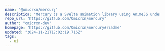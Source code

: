 ```yaml
---
name: "@omicrxn/mercury"
description: "Mercury is a Svelte animation library using AnimeJS under the hood. It simplifies complex animations with Svelte actions, provides layout and exit animations, and integrates seamlessly with Svelte features."
repo_url: "https://github.com/Omicrxn/mercury"
author: "omicrxn-dev"
homepage: "https://github.com/Omicrxn/mercury#readme"
updated: "2024-11-21T12:02:19.716Z"
tags: 
  - ui
---
```

